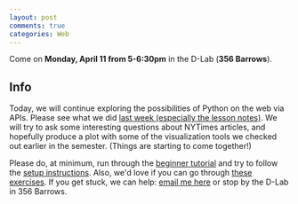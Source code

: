 ```yaml
---
layout: post
comments: true
categories: Web
---
```


Come on **Monday, April 11 from 5-6:30pm** in the D-Lab (**356 Barrows**).

## Info
Today, we will continue exploring the possibilities of Python on the web via APIs. Please see what we did [last week (especially the lesson notes)](../2016-04-04-python-and-apis). We will try to ask some interesting questions about NYTimes articles, and hopefully produce a plot with some of the visualization tools we checked out earlier in the semester. (Things are starting to come together!)

Please do, at minimum, run through the [beginner tutorial](http://try-python.appspot.com) and try to follow the [setup instructions](http://python.berkeley.edu/learn/#set-up-your-computer). Also, we&#39;d love if you can go through [these exercises](https://bids.github.io/2016-01-14-berkeley/python/00-python-intro.html). If you get stuck, we can help: [email me here](mailto:marwahaha@berkeley.edu) or stop by the D-Lab in 356 Barrows.



